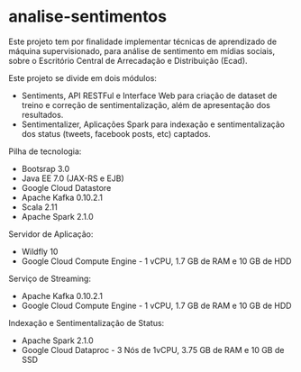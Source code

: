 # analise-sentimentos

Este projeto tem por finalidade implementar técnicas de aprendizado de máquina supervisionado, para análise de sentimento em mídias sociais, sobre o Escritório Central de Arrecadação e Distribuição (Ecad).

Este projeto se divide em dois módulos:
- Sentiments, API RESTFul e Interface Web para criação de dataset de treino e correção de sentimentalização, além de apresentação dos resultados.
- Sentimentalizer, Aplicações Spark para indexação e sentimentalização dos status (tweets, facebook posts, etc) captados.

Pilha de tecnologia:
- Bootsrap 3.0
- Java EE 7.0 (JAX-RS e EJB)
- Google Cloud Datastore
- Apache Kafka 0.10.2.1
- Scala 2.11
- Apache Spark 2.1.0

Servidor de Aplicação:
- Wildfly 10
- Google Cloud Compute Engine - 1 vCPU, 1.7 GB de RAM e 10 GB de HDD

Serviço de Streaming:
- Apache Kafka 0.10.2.1
- Google Cloud Compute Engine - 1 vCPU, 1.7 GB de RAM e 10 GB de HDD

Indexação e Sentimentalização de Status:
- Apache Spark 2.1.0
- Google Cloud Dataproc - 3 Nós de 1vCPU, 3.75 GB de RAM e 10 GB de SSD
